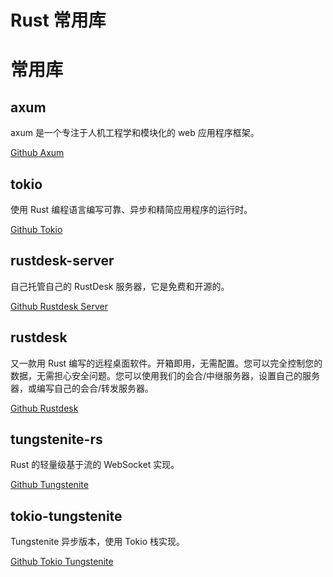 # Rust 常用库

# 常用库

## axum

axum 是一个专注于人机工程学和模块化的 web 应用程序框架。

[Github Axum](https://github.com/tokio-rs/axum)

## tokio

使用 Rust 编程语言编写可靠、异步和精简应用程序的运行时。

[Github Tokio](https://github.com/tokio-rs/tokio)

## rustdesk-server

自己托管自己的 RustDesk 服务器，它是免费和开源的。

[Github Rustdesk Server](https://github.com/rustdesk/rustdesk-server)

## rustdesk

又一款用 Rust 编写的远程桌面软件。开箱即用，无需配置。您可以完全控制您的数据，无需担心安全问题。您可以使用我们的会合/中继服务器，设置自己的服务器，或编写自己的会合/转发服务器。

[Github Rustdesk](https://github.com/rustdesk/rustdesk)

## tungstenite-rs

Rust 的轻量级基于流的 WebSocket 实现。

[Github Tungstenite](https://github.com/snapview/tungstenite-rs)

## tokio-tungstenite

Tungstenite 异步版本，使用 Tokio 栈实现。

[Github Tokio Tungstenite](https://github.com/snapview/tokio-tungstenite)
